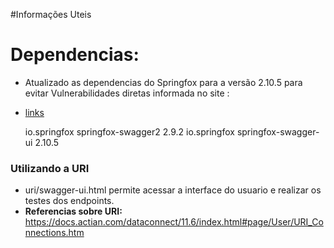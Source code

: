 #Informações Uteis

# Dependencias:

- Atualizado as dependencias do Springfox para a versão 2.10.5 para evitar Vulnerabilidades diretas informada no site : 
-    [links](https://snyk.io/vuln/maven:io.springfox%3Aspringfox-swagger-ui?utm_medium=Partner&utm_source=RedHat&utm_campaign=Code-Ready-Analytics-2020&utm_content=vuln/maven:io.springfox%3Aspringfox-swagger-ui)


		<dependency>
			<groupId>io.springfox</groupId>
			<artifactId>springfox-swagger2</artifactId>
			<version>2.9.2</version>
		</dependency>
		
		<dependency>
			<groupId>io.springfox</groupId>
			<artifactId>springfox-swagger-ui</artifactId>
			<version>2.10.5</version>
		</dependency>


### Utilizando a URI  
-	uri/swagger-ui.html  permite acessar a interface do usuario e realizar os testes dos endpoints.
-	<b>Referencias sobre URI:</b> https://docs.actian.com/dataconnect/11.6/index.html#page/User/URI_Connections.htm

